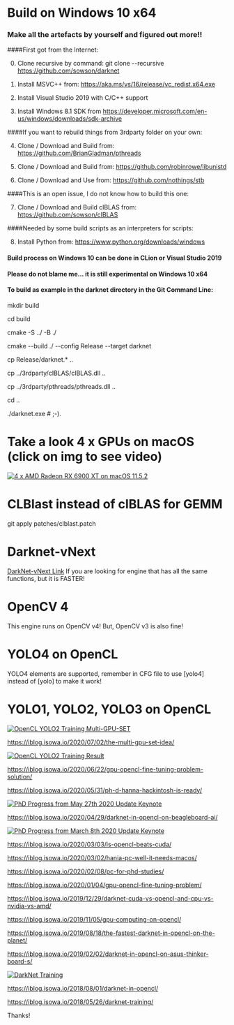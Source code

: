 # Build on Windows 10 x64

### Make all the artefacts by yourself and figured out more!!

####First got from the Internet:

0) Clone recursive by command: git clone --recursive https://github.com/sowson/darknet

1) Install MSVC++ from: https://aka.ms/vs/16/release/vc_redist.x64.exe

2) Install Visual Studio 2019 with C/C++ support

3) Install Windows 8.1 SDK from https://developer.microsoft.com/en-us/windows/downloads/sdk-archive

####If you want to rebuild things from 3rdparty folder on your own:

4) Clone / Download and Build from: https://github.com/BrianGladman/pthreads

5) Clone / Download and Build from: https://github.com/robinrowe/libunistd

6) Clone / Download and Use from: https://github.com/nothings/stb

####This is an open issue, I do not know how to build this one:

7) Clone / Download and Build clBLAS from: https://github.com/sowson/clBLAS

####Needed by some build scripts as an interpreters for scripts:

8) Install Python from: https://www.python.org/downloads/windows

#### Build process on Windows 10 can be done in CLion or Visual Studio 2019

#### Please do not blame me... it is still experimental on Windows 10 x64

#### To build as example in the darknet directory in the Git Command Line:

mkdir build

cd build

cmake -S ../ -B ./

cmake --build ./ --config Release --target darknet

cp Release/darknet.* ..

cp ../3rdparty/clBLAS/clBLAS.dll ..

cp ../3rdparty/pthreads/pthreads.dll ..

cd ..

./darknet.exe # ;-).

# Take a look 4 x GPUs on macOS (click on img to see video)

[![4 x AMD Radeon RX 6900 XT on macOS 11.5.2](https://iblog.isowa.io/wp-content/uploads/2021/08/moria-scaled.jpeg)](https://www.youtube.com/watch?v=W6VOLjgwKNI)

# CLBlast instead of clBLAS for GEMM

git apply patches/clblast.patch

# Darknet-vNext

[DarkNet-vNext Link](https://github.com/sowson/darknet-vNext) If you are looking for engine that has all the same functions, but it is FASTER!

# OpenCV 4

This engine runs on OpenCV v4! But, OpenCV v3 is also fine!

# YOLO4 on OpenCL

YOLO4 elements are supported, remember in CFG file to use [yolo4] instead of [yolo] to make it work!

# YOLO1, YOLO2, YOLO3 on OpenCL

[![OpenCL YOLO2 Training Multi-GPU-SET](https://iblog.isowa.io/wp-content/uploads/2020/07/gitbug-img.jpg)](https://www.youtube.com/watch?v=o-PV3vmfP-0)

https://iblog.isowa.io/2020/07/02/the-multi-gpu-set-idea/

[![OpenCL YOLO2 Training Result](https://iblog.isowa.io/wp-content/uploads/2020/06/gitbug-image.jpg)](https://www.youtube.com/watch?v=_dNYNYHXHHo)

https://iblog.isowa.io/2020/06/22/gpu-opencl-fine-tuning-problem-solution/

https://iblog.isowa.io/2020/05/31/ph-d-hanna-hackintosh-is-ready/

[![PhD Progress from May 27th 2020 Update Keynote](https://iblog.isowa.io/wp-content/uploads/2020/05/gitbug-image.jpg)](https://www.youtube.com/watch?v=qfCWYVnJrjQ)

https://iblog.isowa.io/2020/04/29/darknet-in-opencl-on-beagleboard-ai/

[![PhD Progress from March 8th 2020 Update Keynote](https://iblog.isowa.io/wp-content/uploads/2020/03/gitbug-image.jpg)](https://www.youtube.com/watch?v=exuPfFtbwgU)

https://iblog.isowa.io/2020/03/03/is-opencl-beats-cuda/

https://iblog.isowa.io/2020/03/02/hania-pc-well-it-needs-macos/

https://iblog.isowa.io/2020/02/08/pc-for-phd-studies/

https://iblog.isowa.io/2020/01/04/gpu-opencl-fine-tuning-problem/

https://iblog.isowa.io/2019/12/29/darknet-cuda-vs-opencl-and-cpu-vs-nvidia-vs-amd/

https://iblog.isowa.io/2019/11/05/gpu-computing-on-opencl/

https://iblog.isowa.io/2019/08/18/the-fastest-darknet-in-opencl-on-the-planet/

https://iblog.isowa.io/2019/02/02/darknet-in-opencl-on-asus-thinker-board-s/

[![DarkNet Training](https://img.youtube.com/vi/Mxw7XkFBFPc/0.jpg)](https://www.youtube.com/watch?v=Mxw7XkFBFPc)

https://iblog.isowa.io/2018/08/01/darknet-in-opencl/

https://iblog.isowa.io/2018/05/26/darknet-training/ 

Thanks!
